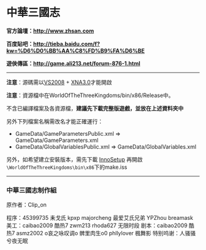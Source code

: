 ﻿# 中華三國志 #

**官方論壇：http://www.zhsan.com**

**百度貼吧：http://tieba.baidu.com/f?kw=%D6%D0%BB%AA%C8%FD%B9%FA%D6%BE**

**遊俠傳區：http://game.ali213.net/forum-876-1.html**

---

**注意**：源碼需以[VS2008](http://msdn.microsoft.com/zh-cn/express/future/bb421473) + [XNA3.0](http://www.microsoft.com/en-us/download/details.aspx?id=15300)才能開啟

**注意**：資源檔中在WorldOfTheThreeKingdoms/bin/x86/Release中。

不含已編譯檔案及各資源檔，**建議先下載完整版遊戲，並放在上述資料夾中**

另外下列檔案名稱需改名才能正確運行：

- GameData/GameParametersPublic.xml => GameData/GameParameters.xml
- GameData/GlobalVariablesPublic.xml => GameData/GlobalVariables.xml

另外，如希望建立安裝版本，需先下載 [InnoSetup](http://www.jrsoftware.org/isinfo.php) 再開啟`\WorldOfTheThreeKingdoms\bin\x86`下的make.iss

---

### 中華三國志制作組 ###

原作者：Clip_on

程序：45399735 耒戈氏 kpxp majorcheng 最爱艾氏兄弟 YPZhou breamask
美工：caibao2009 酷热7 zwm213 rhoda627 无限时段
剧本：caibao2009 酷热7 asmz2002 o哀之咏叹调o 髀里肉生o0 phllylover 楓舞影
特别呜谢：人骚骚兮夜无眠
